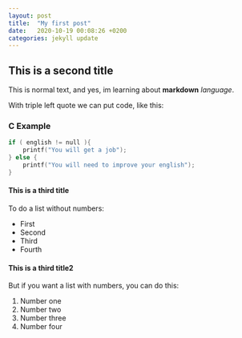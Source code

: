 ```yaml
---
layout: post
title:  "My first post"
date:   2020-10-19 00:08:26 +0200
categories: jekyll update
---
```


## This is a second title

This is normal text, and yes, im learning about **markdown** *language*.

With triple left quote we can put code, like this:

### C Example

```c
if ( english != null ){
    printf("You will get a job");
} else {
    printf("You will need to improve your english");
}
```

#### This is a third title

To do a list without numbers:

- First
- Second
- Third
- Fourth

#### This is a third title2

But if you want a list with numbers, you can do this:

1. Number one
2. Number two
3. Number three
4. Number four

